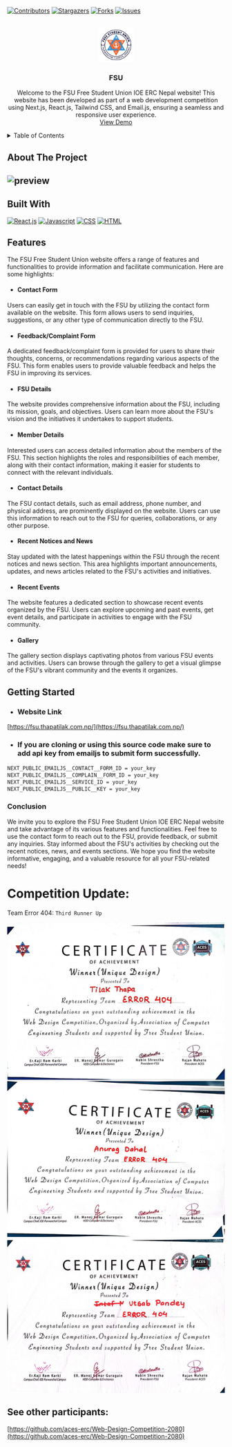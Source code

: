 [![Contributors][contributors-shield]][contributors-url]
[![Stargazers][stars-shield]][stars-url]
[![Forks][forks-shield]][forks-url]
[![Issues][issues-shield]][issues-url]



<!-- PROJECT LOGO -->
<br />
<div align="center">
  <a href="https://fsu.thapatilak.com.np/">
    <img src="/public/images/logo.png" alt="Logo" width="80" height="80">
  </a>

<h3 align="center">FSU</h3>

  <p align="center">
   Welcome to the FSU Free Student Union IOE ERC Nepal website! This website has been developed as part of a web development competition using Next.js, React.js, Tailwind CSS, and Email.js, ensuring a seamless and responsive user experience.
    <br />
    <a href="https://fsu.thapatilak.com.np/">View Demo</a>
  </p>
</div>



<!-- TABLE OF CONTENTS -->
<details>
  <summary>Table of Contents</summary>
  <ol>
    <li>
      <a href="#about-the-project">About The Project</a> </li>
    <li><a href="#built-with">Built With</a></li>
    <li><a href="#features">Features</a></li>
    <li><a href="#getting-started">Getting Started</a></li>
    <li><a href="#contributing">Contributing</a></li>
    <li><a href="#acknowledgements">Acknowledgements</a></li>
  </ol>
</details>



<!-- ABOUT THE PROJECT -->
## About The Project

![preview](https://repository-images.githubusercontent.com/657066867/e4a5eeb3-de3e-4731-9db8-013a2e5c36af)
----

## Built With
[![React.js][React.js]][React.js-url] [![Javascript][Javascript]][Javascript-url] [![CSS][CSS]][CSS-url] [![HTML][HTML]][HTML-url]

## Features
The FSU Free Student Union website offers a range of features and functionalities to provide information and facilitate communication. Here are some highlights:

- #### Contact Form
Users can easily get in touch with the FSU by utilizing the contact form available on the website. This form allows users to send inquiries, suggestions, or any other type of communication directly to the FSU.

- #### Feedback/Complaint Form
A dedicated feedback/complaint form is provided for users to share their thoughts, concerns, or recommendations regarding various aspects of the FSU. This form enables users to provide valuable feedback and helps the FSU in improving its services.

- #### FSU Details
The website provides comprehensive information about the FSU, including its mission, goals, and objectives. Users can learn more about the FSU's vision and the initiatives it undertakes to support students.

- #### Member Details
Interested users can access detailed information about the members of the FSU. This section highlights the roles and responsibilities of each member, along with their contact information, making it easier for students to connect with the relevant individuals.

- #### Contact Details
The FSU contact details, such as email address, phone number, and physical address, are prominently displayed on the website. Users can use this information to reach out to the FSU for queries, collaborations, or any other purpose.

- #### Recent Notices and News
Stay updated with the latest happenings within the FSU through the recent notices and news section. This area highlights important announcements, updates, and news articles related to the FSU's activities and initiatives.

- #### Recent Events
The website features a dedicated section to showcase recent events organized by the FSU. Users can explore upcoming and past events, get event details, and participate in activities to engage with the FSU community.

- #### Gallery
The gallery section displays captivating photos from various FSU events and activities. Users can browse through the gallery to get a visual glimpse of the FSU's vibrant community and the events it organizes.


## Getting Started
- ### Website Link
[https://fsu.thapatilak.com.np/](https://fsu.thapatilak.com.np/)

- ### If you are cloning or using this source code make sure to add api key from emailjs to submit form successfully.
```
NEXT_PUBLIC_EMAILJS__CONTACT__FORM_ID = your_key
NEXT_PUBLIC_EMAILJS__COMPLAIN__FORM_ID = your_key
NEXT_PUBLIC_EMAILJS__SERVICE_ID = your_key
NEXT_PUBLIC_EMAILJS__PUBLIC__KEY = your_key
```

### Conclusion
We invite you to explore the FSU Free Student Union IOE ERC Nepal website and take advantage of its various features and functionalities. Feel free to use the contact form to reach out to the FSU, provide feedback, or submit any inquiries. Stay informed about the FSU's activities by checking out the recent notices, news, and events sections. We hope you find the website informative, engaging, and a valuable resource for all your FSU-related needs!

# Competition Update:
Team Error 404: ``Third Runner Up``
<div>
<img src="public\certificates\photo_2023-07-12_17-29-28.jpg" alt="">
<img src="public\certificates\photo_2023-07-12_17-29-28 (2).jpg" alt="">
<img src="public\certificates\photo_2023-07-12_17-29-28 (3).jpg" alt="">
</div>

## See other participants:
[https://github.com/aces-erc/Web-Design-Competition-2080](https://github.com/aces-erc/Web-Design-Competition-2080)

<!-- https://www.markdownguide.org/basic-syntax/#reference-style-links -->
[contributors-shield]: https://img.shields.io/github/contributors/jrtilak/fsu.svg?style=for-the-badge
[contributors-url]: https://github.com/jrtilak/fsu/graphs/contributors
[forks-shield]: https://img.shields.io/github/forks/jrtilak/fsu.svg?style=for-the-badge
[forks-url]: https://github.com/jrtilak/fsu/network/members
[stars-shield]: https://img.shields.io/github/stars/jrtilak/fsu.svg?style=for-the-badge
[stars-url]: https://github.com/jrtilak/fsu/stargazers
[issues-shield]: https://img.shields.io/github/issues/jrtilak/fsu.svg?style=for-the-badge
[issues-url]: https://github.com/jrtilak/fsu/issues
[Javascript]: https://img.shields.io/badge/javascript-%23323330.svg?style=for-the-badge&logo=javascript&logoColor=%23F7DF1E
[Javascript-url]: https://developer.mozilla.org/en-US/docs/Web/JavaScript
[CSS]: https://img.shields.io/badge/css3-%231572B6.svg?style=for-the-badge&logo=css3&logoColor=white
[CSS-url]: https://developer.mozilla.org/en-US/docs/Web/css
[HTML]: https://img.shields.io/badge/html5-%23E34F26.svg?style=for-the-badge&logo=html5&logoColor=white
[HTML-url]: https://developer.mozilla.org/en-US/docs/Web/html
[React.js]: https://img.shields.io/badge/React-20232A?style=for-the-badge&logo=react&logoColor=61DAFB
[React.js-url]: https://react.dev/
